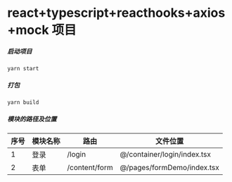# react+typescript+reacthooks+axios+mock 项目

##### 启动项目
```shell
yarn start
```
##### 打包
```shell
yarn build
```
##### 模块的路径及位置
序号 | 模块名称 | 路由 | 文件位置
-|-|-|-
1 | 登录 | /login | @/container/login/index.tsx |
2 | 表单 | /content/form | @/pages/formDemo/index.tsx |
